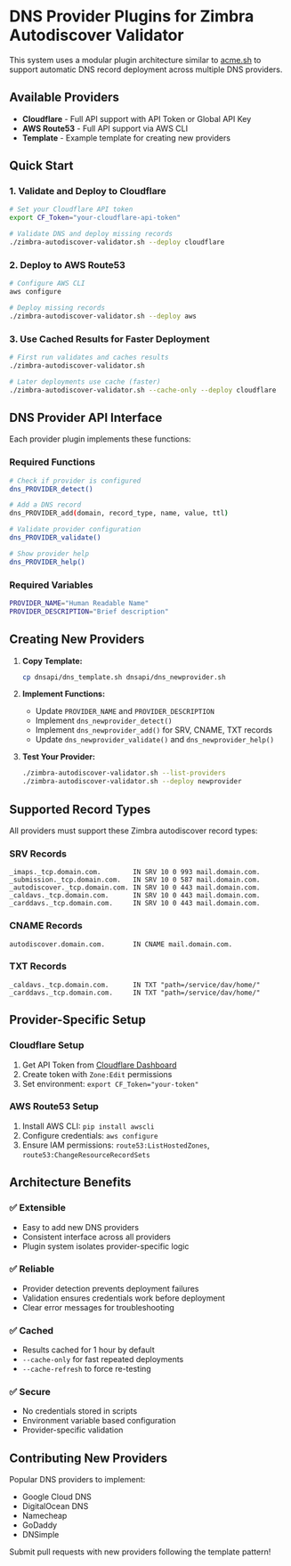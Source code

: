 # DNS Provider Plugins for Zimbra Autodiscover Validator

This system uses a modular plugin architecture similar to [acme.sh](https://github.com/acmesh-official/acme.sh) to support automatic DNS record deployment across multiple DNS providers.

## Available Providers

- **Cloudflare** - Full API support with API Token or Global API Key
- **AWS Route53** - Full API support via AWS CLI
- **Template** - Example template for creating new providers

## Quick Start

### 1. Validate and Deploy to Cloudflare
```bash
# Set your Cloudflare API token
export CF_Token="your-cloudflare-api-token"

# Validate DNS and deploy missing records
./zimbra-autodiscover-validator.sh --deploy cloudflare
```

### 2. Deploy to AWS Route53
```bash  
# Configure AWS CLI
aws configure

# Deploy missing records
./zimbra-autodiscover-validator.sh --deploy aws
```

### 3. Use Cached Results for Faster Deployment
```bash
# First run validates and caches results
./zimbra-autodiscover-validator.sh

# Later deployments use cache (faster)
./zimbra-autodiscover-validator.sh --cache-only --deploy cloudflare
```

## DNS Provider API Interface

Each provider plugin implements these functions:

### Required Functions
```bash
# Check if provider is configured
dns_PROVIDER_detect()

# Add a DNS record  
dns_PROVIDER_add(domain, record_type, name, value, ttl)

# Validate provider configuration
dns_PROVIDER_validate()

# Show provider help
dns_PROVIDER_help()
```

### Required Variables
```bash
PROVIDER_NAME="Human Readable Name"
PROVIDER_DESCRIPTION="Brief description"
```

## Creating New Providers

1. **Copy Template:**
   ```bash
   cp dnsapi/dns_template.sh dnsapi/dns_newprovider.sh
   ```

2. **Implement Functions:**
   - Update `PROVIDER_NAME` and `PROVIDER_DESCRIPTION`
   - Implement `dns_newprovider_detect()`
   - Implement `dns_newprovider_add()` for SRV, CNAME, TXT records
   - Update `dns_newprovider_validate()` and `dns_newprovider_help()`

3. **Test Your Provider:**
   ```bash
   ./zimbra-autodiscover-validator.sh --list-providers
   ./zimbra-autodiscover-validator.sh --deploy newprovider
   ```

## Supported Record Types

All providers must support these Zimbra autodiscover record types:

### SRV Records
```
_imaps._tcp.domain.com.        IN SRV 10 0 993 mail.domain.com.
_submission._tcp.domain.com.   IN SRV 10 0 587 mail.domain.com.
_autodiscover._tcp.domain.com. IN SRV 10 0 443 mail.domain.com.
_caldavs._tcp.domain.com.      IN SRV 10 0 443 mail.domain.com.
_carddavs._tcp.domain.com.     IN SRV 10 0 443 mail.domain.com.
```

### CNAME Records
```
autodiscover.domain.com.       IN CNAME mail.domain.com.
```

### TXT Records
```
_caldavs._tcp.domain.com.      IN TXT "path=/service/dav/home/"
_carddavs._tcp.domain.com.     IN TXT "path=/service/dav/home/"
```

## Provider-Specific Setup

### Cloudflare Setup
1. Get API Token from [Cloudflare Dashboard](https://dash.cloudflare.com/profile/api-tokens)
2. Create token with `Zone:Edit` permissions
3. Set environment: `export CF_Token="your-token"`

### AWS Route53 Setup  
1. Install AWS CLI: `pip install awscli`
2. Configure credentials: `aws configure`
3. Ensure IAM permissions: `route53:ListHostedZones`, `route53:ChangeResourceRecordSets`

## Architecture Benefits

### ✅ **Extensible**
- Easy to add new DNS providers
- Consistent interface across all providers
- Plugin system isolates provider-specific logic

### ✅ **Reliable** 
- Provider detection prevents deployment failures
- Validation ensures credentials work before deployment
- Clear error messages for troubleshooting

### ✅ **Cached**
- Results cached for 1 hour by default
- `--cache-only` for fast repeated deployments  
- `--cache-refresh` to force re-testing

### ✅ **Secure**
- No credentials stored in scripts
- Environment variable based configuration
- Provider-specific validation

## Contributing New Providers

Popular DNS providers to implement:
- Google Cloud DNS
- DigitalOcean DNS
- Namecheap
- GoDaddy
- DNSimple

Submit pull requests with new providers following the template pattern!